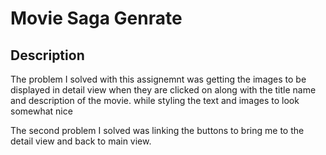# Movie Saga Genrate

## Description

The problem I solved with this assignemnt was getting the images to be displayed in detail view when they are clicked on along with the title name and description of the movie. while styling the text and images to look somewhat nice

The second problem I solved was linking the buttons to bring me to the detail view and back to main view.
